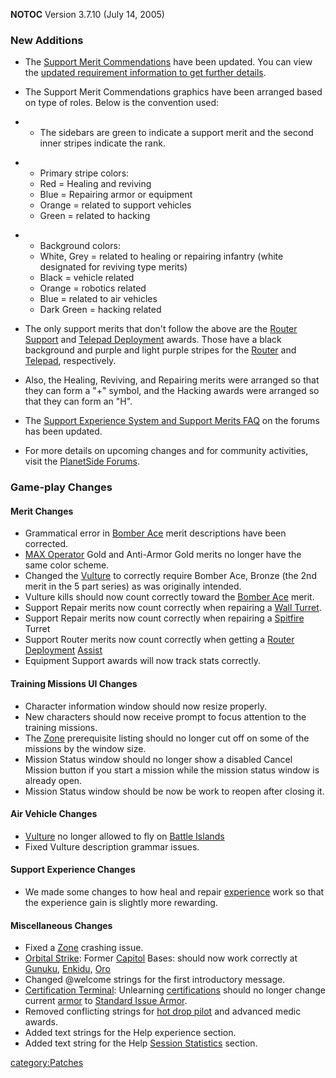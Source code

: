 **NOTOC** Version 3.7.10 (July 14, 2005)

### New Additions

- The [Support Merit
  Commendations](../merits/Support_Merit_Commendations.md) have been
  updated. You can view the [updated requirement information to get
  further
  details](http://psforums.station.sony.com/ps/board/message?board.id=indevelopment&message.id=7586).

<!-- -->

- The Support Merit Commendations graphics have been arranged based on
  type of roles. Below is the convention used:

<!-- -->

- - The sidebars are green to indicate a support merit and the
    second inner stripes indicate the rank.

<!-- -->

- - Primary stripe colors:
  - Red = Healing and reviving
  - Blue = Repairing armor or equipment
  - Orange = related to support vehicles
  - Green = related to hacking

<!-- -->

- - Background colors:
  - White, Grey = related to healing or repairing infantry
    (white designated for reviving type merits)
  - Black = vehicle related
  - Orange = robotics related
  - Blue = related to air vehicles
  - Dark Green = hacking related

<!-- -->

- The only support merits that don't follow the above are the [Router
  Support](../merits/Router_Support.md) and [Telepad
  Deployment](../merits/Telepad_Deployment.md) awards. Those have a
  black background and purple and light purple stripes for the
  [Router](../vehicles/Router.md) and [Telepad](../weapons/Telepad.md),
  respectively.

<!-- -->

- Also, the Healing, Reviving, and Repairing merits were arranged so
  that they can form a "+" symbol, and the Hacking awards were
  arranged so that they can form an "H".

<!-- -->

- The [Support Experience System and Support Merits
  FAQ](http://psforums.station.sony.com/ps/board/message?board.id=faq&message.id=28)
  on the forums has been updated.

<!-- -->

- For more details on upcoming changes and for community activities,
  visit the [PlanetSide Forums](http://psforums.station.sony.com/ps).

### Game-play Changes

#### Merit Changes

- Grammatical error in [Bomber Ace](../merits/Bomber_Ace.md) merit
  descriptions have been corrected.
- [MAX Operator](../merits/MAX_Operator.md) Gold and Anti-Armor Gold
  merits no longer have the same color scheme.
- Changed the [Vulture](../vehicles/Vulture.md) to correctly require
  Bomber Ace, Bronze (the 2nd merit in the 5 part series) as was
  originally intended.
- Vulture kills should now count correctly toward the [Bomber
  Ace](../merits/Bomber_Ace.md) merit.
- Support Repair merits now count correctly when repairing a [Wall
  Turret](../items/Phalanx.md).
- Support Repair merits now count correctly when repairing a
  [Spitfire](Spitfire.md) Turret
- Support Router merits now count correctly when getting a [Router
  Deployment](../merits/Router_Support.md) [Assist](../terminology/Assist.md)
- Equipment Support awards will now track stats correctly.

#### Training Missions UI Changes

- Character information window should now resize properly.
- New characters should now receive prompt to focus attention to the
  training missions.
- The [Zone](../terminology/Zone.md) prerequisite listing should no longer
  cut off on some of the missions by the window size.
- Mission Status window should no longer show a disabled Cancel
  Mission button if you start a mission while the mission status
  window is already open.
- Mission Status window should be now be work to reopen after closing
  it.

#### Air Vehicle Changes

- [Vulture](../vehicles/Vulture.md) no longer allowed to fly on [Battle
  Islands](../locations/Battle_Islands.md)
- Fixed Vulture description grammar issues.

#### Support Experience Changes

- We made some changes to how heal and repair
  [experience](../etc/Experience.md) work so that the experience gain
  is slightly more rewarding.

#### Miscellaneous Changes

- Fixed a [Zone](../terminology/Zone.md) crashing issue.
- [Orbital Strike](../commands/Orbital_Strike.md): Former
  [Capitol](../locations/Capitol.md) Bases: should now work correctly at
  [Gunuku](../facilities/Gunuku.md), [Enkidu](../facilities/Enkidu.md),
  [Oro](../facilities/Oro.md)
- Changed @welcome strings for the first introductory message.
- [Certification Terminal](../items/Certification_Terminal.md):
  Unlearning [certifications](../certifications/Certification.md) should no
  longer change current [armor](../Armor.md) to [Standard Issue
  Armor](../armor/Standard_Exo-Suit.md).
- Removed conflicting strings for [hot drop
  pilot](../merits/Galaxy_Support_Pilot.md) and advanced medic awards.
- Added text strings for the Help experience section.
- Added text string for the Help [Session
  Statistics](../terminology/Session_Statistics.md) section.

[category:Patches](category:Patches.md)
